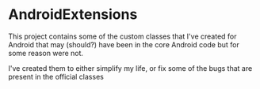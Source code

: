 AndroidExtensions
=================

This project contains some of the custom classes that I've created for Android that may (should?)
have been in the core Android code but for some reason were not.

I've created them to either simplify my life, or fix some of the bugs that are present in the official classes
